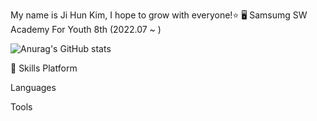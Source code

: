 My name is Ji Hun Kim, I hope to grow with everyone!⭐
🖥️ Samsumg SW Academy For Youth 8th (2022.07 ~ )</br>


![Anurag's GitHub stats](https://github-readme-stats.vercel.app/api?username=GGE2&show_icons=true&theme=radical)
  

💪 Skills
Platform


Languages
   

Tools
      
